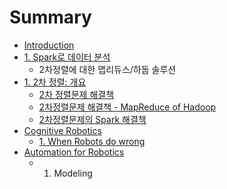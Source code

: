 # Summary

* [Introduction](README.md)
* [1. Spark로 데이터 분석](spark_intro.adoc)
   * 2차정렬에 대한 맵리듀스/하둡 솔루션
* [1. 2차 정렬: 개요](secondary_sort.adoc)
   * [2차 정렬문제 해결책](secondary_sort_solution.md)
   * [2차정렬문제 해결책 - MapReduce of Hadoop](secondary_sort_solution-_mapreduce.adoc)
   * [2차정렬문제의 Spark 해결책](secondary_sort_spark_solution.adoc)
* [Cognitive Robotics](cognitive_robotics.adoc)
   * [1. When Robots do wrong](when_robots_do_wrong.adoc)
* [Automation for Robotics](automation_for_robotics.adoc)
   * 1. Modeling

